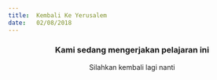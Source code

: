 ```yaml
---
title:  Kembali Ke Yerusalem
date:   02/08/2018
---
```


### <center>Kami sedang mengerjakan pelajaran ini</center>
<center>Silahkan kembali lagi nanti</center>